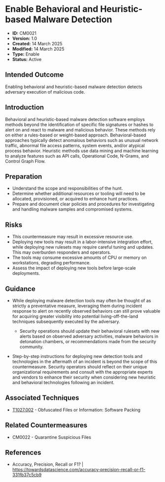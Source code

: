 # Enable Behavioral and Heuristic-based Malware Detection

* **ID:** CM0021
* **Version:** 1.0
* **Created:** 14 March 2025
* **Modified:** 14 March 2025
* **Type:** Enable
* **Status:** Active

## Intended Outcome

Enabling behavioral and heuristic-based malware detection detects adversary execution of malicious code.

## Introduction

Behavioral and heuristic-based malware detection software employs methods beyond the identification of specific file signatures or hashes to alert on and react to malware and malicious behavior. These methods rely on either a rules-based or weight-based approach. Behavioral-based
approaches typically detect anomalous behaviors such as unusual network traffic, abnormal file access patterns, system events, and/or atypical process behavior. Heuristic methods use data mining and machine learning to analyze features such as API calls, Operational Code, N-Grams, and
Control Graph Flow.

## Preparation

- Understand the scope and responsibilities of the hunt.
- Determine whether additional resources or tooling will need to be allocated, provisioned, or acquired to enhance hunt practices.
- Prepare and document clear policies and procedures for investigating and handling malware samples and compromised systems.

## Risks

- This countermeasure may result in excessive resource use.
- Deploying new tools may result in a labor-intensive integration effort, while deploying new rulesets may require careful tuning and updates. This may overburden responders and operators.
- The tools may consume excessive amounts of CPU or memory on workstations, degrading performance.
- Assess the impact of deploying new tools before large-scale deployments.

## Guidance

- While deploying malware detection tools may often be thought of as strictly a preventative measure, leveraging them during incident response to alert on recently observed behaviors can still prove valuable for acquiring greater visibility into potential living-off-the-land techniques subsequently executed by the adversary. 

	- Security operations should update their behavioral rulesets with new alerts based on observed adversary activities, malware behaviors in detonation chambers, or recommendations made from the security community. 

- Step-by-step instructions for deploying new detection tools and technologies in the aftermath of an incident is beyond the scope of this countermeasure. Security operators should reflect on their unique organizational requirements and consult with the appropriate experts and vendors to enhance their security when considering new heuristic and behavioral technologies following an incident. 

## Associated Techniques

- [T1027.002](https://attack.mitre.org/techniques/T1027/002) - Obfuscated Files or Information: Software Packing

## Related Countermeasures

- CM0022 - Quarantine Suspicious Files

## References

- Accuracy, Precision, Recall or F1? | <https://towardsdatascience.com/accuracy-precision-recall-or-f1-331fb37c5cb9>
